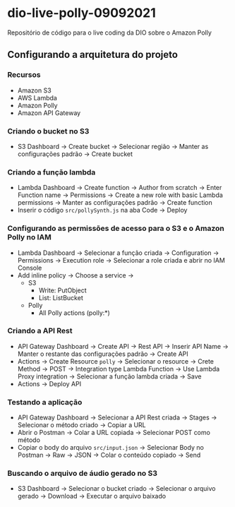 # dio-live-polly-09092021
Repositório de código para o live coding da DIO sobre o Amazon Polly

## Configurando a arquitetura do projeto

### Recursos

- Amazon S3
- AWS Lambda
- Amazon Polly
- Amazon API Gateway

### Criando o bucket no S3

- S3 Dashboard -> Create bucket -> Selecionar região -> Manter as configurações padrão -> Create bucket

### Criando a função lambda

- Lambda Dashboard -> Create function -> Author from scratch -> Enter Function name -> Permissions -> Create a new role with basic Lambda permissions -> Manter as configurações padrão -> Create function
- Inserir o código ```src/pollySynth.js``` na aba Code -> Deploy

### Configurando as permissões de acesso para o S3 e o Amazon Polly no IAM

- Lambda Dashboard -> Selecionar a função criada -> Configuration -> Permissions -> Execution role -> Selecionar a role criada e abrir no IAM Console
- Add inline policy -> Choose a service -> 
  - S3
    - Write: PutObject
    - List: ListBucket
  - Polly
    - All Polly actions (polly:*)

### Criando a API Rest

- API Gateway Dashboard -> Create API -> Rest API -> Inserir API Name -> Manter o restante das configurações padrão -> Create API
- Actions -> Create Resource ```polly``` -> Selecionar o resource -> Crete Method -> POST -> Integration type Lambda Function -> Use Lambda Proxy integration -> Selecionar a função lambda criada -> Save
- Actions -> Deploy API

### Testando a aplicação

- API Gateway Dashboard -> Selecionar a API Rest criada -> Stages -> Selecionar o método criado -> Copiar a URL
- Abrir o Postman -> Colar a URL copiada -> Selecionar POST como método
- Copiar o body do arquivo ```src/input.json``` -> Selecionar Body no Postman -> Raw -> JSON -> Colar o conteúdo copiado -> Send

### Buscando o arquivo de áudio gerado no S3

- S3 Dashboard -> Selecionar o bucket criado -> Selecionar o arquivo gerado -> Download -> Executar o arquivo baixado


